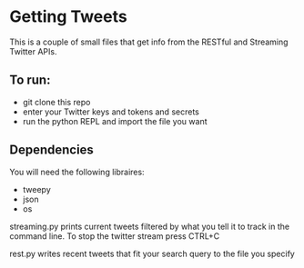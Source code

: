 # Getting Tweets

This is a couple of small files that get info from the RESTful and Streaming Twitter APIs.

## To run:

* git clone this repo
* enter your Twitter keys and tokens and secrets
* run the python REPL and import the file you want

## Dependencies

You will need the following libraires: 

* tweepy
* json
* os

streaming.py prints current tweets filtered by what you tell it to track in the command line. To stop the twitter stream press CTRL+C

rest.py writes recent tweets that fit your search query to the file you specify
